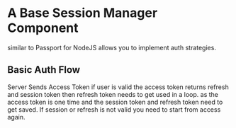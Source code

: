 # A Base Session Manager Component 
similar to Passport for NodeJS allows you to implement auth strategies.

## Basic Auth Flow
Server Sends Access Token if user is valid the access token returns refresh and session token then refresh token needs to get used in a loop. 
as the access token is one time and the session token and refresh token need to get saved. If session or refresh is not valid 
you need to start from access again.
